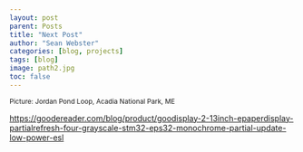 ```yaml
---
layout: post
parent: Posts
title: "Next Post"
author: "Sean Webster"
categories: [blog, projects]
tags: [blog]
image: path2.jpg
toc: false
---
```

<sup>Picture: Jordan Pond Loop, Acadia National Park, ME</sup>


https://goodereader.com/blog/product/goodisplay-2-13inch-epaperdisplay-partialrefresh-four-grayscale-stm32-eps32-monochrome-partial-update-low-power-esl